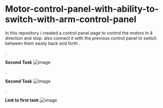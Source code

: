 # Motor-control-panel-with-ability-to-switch-with-arm-control-panel
In this repository i created a control panel page to control the motors in 4 direction and stop. also connect it with the previous control panel to switch between them easily back and forth .

.

**Second Task**
![image](https://user-images.githubusercontent.com/5675794/125194563-89194200-e25a-11eb-8206-80a1405e9952.png)


.


**Second Task**
![image](https://user-images.githubusercontent.com/5675794/125194568-8cacc900-e25a-11eb-81f2-06726f89c884.png)

.


**Link to first task**
![image](https://user-images.githubusercontent.com/5675794/125194569-8f0f2300-e25a-11eb-90af-95dee54f5a17.png)


